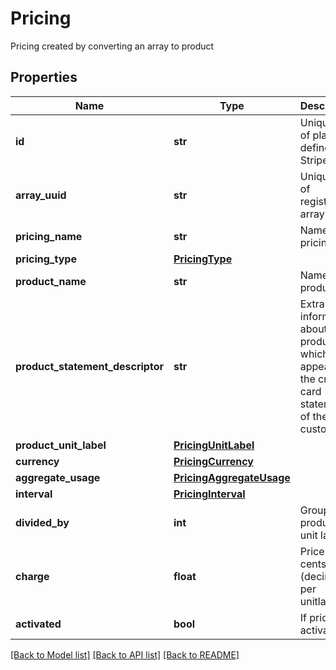 # Pricing

Pricing created by converting an array to product
## Properties
Name | Type | Description | Notes
------------ | ------------- | ------------- | -------------
**id** | **str** | Unique id of plan as defined by Stripe | [optional] 
**array_uuid** | **str** | Unique id of registered array | [optional] 
**pricing_name** | **str** | Name of pricing | [optional] 
**pricing_type** | [**PricingType**](PricingType.md) |  | [optional] 
**product_name** | **str** | Name of product | [optional] 
**product_statement_descriptor** | **str** | Extra information about a product which will appear on the credit card statement of the customer | [optional] 
**product_unit_label** | [**PricingUnitLabel**](PricingUnitLabel.md) |  | [optional] 
**currency** | [**PricingCurrency**](PricingCurrency.md) |  | [optional] 
**aggregate_usage** | [**PricingAggregateUsage**](PricingAggregateUsage.md) |  | [optional] 
**interval** | [**PricingInterval**](PricingInterval.md) |  | [optional] 
**divided_by** | **int** | Group of n product unit labels | [optional] 
**charge** | **float** | Price in cents (decimal) per unitlabel | [optional] 
**activated** | **bool** | If pricing is activated | [optional] 

[[Back to Model list]](../README.md#documentation-for-models) [[Back to API list]](../README.md#documentation-for-api-endpoints) [[Back to README]](../README.md)



